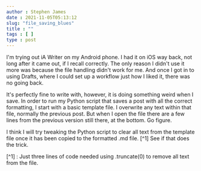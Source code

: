 ```yaml
---
author : Stephen James
date : 2021-11-05T05:13:12
slug: "file_saving_blues" 
title : ""
tags : [ ]
type : post
---
```

I'm trying out iA Writer on my Android phone. I had it on iOS way back, not long after it came out, if I recall correctly. The only reason I didn't use it more was because the file handling didn't work for me. And once I got in to using Drafts, where I could set up a workflow just how I liked it, there was no going back.

It's perfectly fine to write with, however, it is doing something weird when I save. In order to run my Python script that saves a post with all the correct formatting, I start with a basic template file. I overwrite any text within that file, normally the previous post. But when I open the file there are a few lines from the previous version still there, at the bottom. Go figure.

I think I will try tweaking the Python script to clear all text from the template file once it has been copied to the formatted .md file. [^1] See if that does the trick. 

[^1] : Just three lines of code needed using .truncate(0) to remove all text from the file. 




